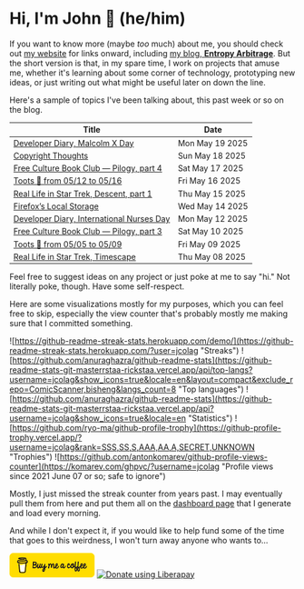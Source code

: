 # Hi, I'm John 👋 (he/him)

If you want to know more (maybe *too* much) about me, you should check out [my website](https://john.colagioia.net/) for links onward, including [my blog, **Entropy Arbitrage**](https://john.colagioia.net/blog).  But the short version is that, in my spare time, I work on projects that amuse me, whether it's learning about some corner of technology, prototyping new ideas, or just writing out what might be useful later on down the line.

Here's a sample of topics I've been talking about, this past week or so on the blog.

|Title|Date|
|-----|-------|
|[Developer Diary, Malcolm X Day](https://john.colagioia.net/blog/2025/05/19/malcolm-x.html)|Mon May 19 2025|
|[Copyright Thoughts](https://john.colagioia.net/blog/2025/05/18/copyright-thoughts.html)|Sun May 18 2025|
|[Free Culture Book Club — Pilogy, part 4](https://john.colagioia.net/blog/2025/05/17/pilogy-4.html)|Sat May 17 2025|
|[Toots 🦣 from 05/12 to 05/16](https://john.colagioia.net/blog/2025/05/16/week.html)|Fri May 16 2025|
|[Real Life in Star Trek, Descent, part 1](https://john.colagioia.net/blog/2025/05/15/descent-1.html)|Thu May 15 2025|
|[Firefox’s Local Storage](https://john.colagioia.net/blog/2025/05/14/firefox-local-storage.html)|Wed May 14 2025|
|[Developer Diary, International Nurses Day](https://john.colagioia.net/blog/2025/05/12/nurses.html)|Mon May 12 2025|
|[Free Culture Book Club — Pilogy, part 3](https://john.colagioia.net/blog/2025/05/10/pilogy-3.html)|Sat May 10 2025|
|[Toots 🦣 from 05/05 to 05/09](https://john.colagioia.net/blog/2025/05/09/week.html)|Fri May 09 2025|
|[Real Life in Star Trek, Timescape](https://john.colagioia.net/blog/2025/05/08/timescape.html)|Thu May 08 2025|

Feel free to suggest ideas on any project or just poke at me to say "hi." Not literally poke, though. Have some self-respect.

Here are some visualizations mostly for my purposes, which you can feel free to skip, especially the view counter that's probably mostly me making sure that I committed something.

![https://github-readme-streak-stats.herokuapp.com/demo/](https://github-readme-streak-stats.herokuapp.com/?user=jcolag "Streaks")
![https://github.com/anuraghazra/github-readme-stats](https://github-readme-stats-git-masterrstaa-rickstaa.vercel.app/api/top-langs?username=jcolag&show_icons=true&locale=en&layout=compact&exclude_repo=ComicScanner,bisheng&langs_count=8 "Top languages")
![https://github.com/anuraghazra/github-readme-stats](https://github-readme-stats-git-masterrstaa-rickstaa.vercel.app/api?username=jcolag&show_icons=true&locale=en "Statistics")
![https://github.com/ryo-ma/github-profile-trophy](https://github-profile-trophy.vercel.app/?username=jcolag&rank=SSS,SS,S,AAA,AA,A,SECRET,UNKNOWN "Trophies")
![https://github.com/antonkomarev/github-profile-views-counter](https://komarev.com/ghpvc/?username=jcolag "Profile views since 2021 June 07 or so; safe to ignore")

Mostly, I just missed the streak counter from years past.  I may eventually pull them from here and put them all on the [dashboard page](https://github.com/jcolag/dash) that I generate and load every morning.

And while I don't expect it, if you would like to help fund some of the time that goes to this weirdness, I won't turn away anyone who wants to...

[<img src="images/default-yellow.png" alt="Buy Me a Coffee" width="150px"/>](https://www.buymeacoffee.com/jcolag)
<a href="https://liberapay.com/jcolag/donate"><img alt="Donate using Liberapay" src="https://liberapay.com/assets/widgets/donate.svg"></a>
